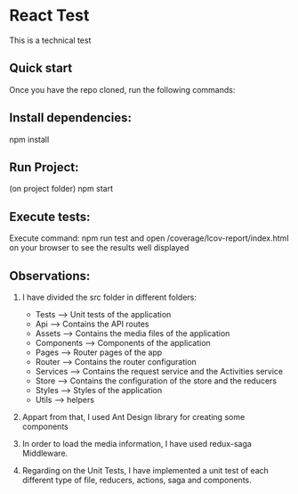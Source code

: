 # React Test

This is a technical test

## Quick start
Once you have the repo cloned, run the following commands:

## Install dependencies:
npm install

## Run Project:
(on project folder) npm start
       
## Execute tests:
Execute command: npm run test and open /coverage/lcov-report/index.html on your browser to see the results well displayed


## Observations:

1. I have divided the src folder in different folders:
    - Tests --> Unit tests of the application
    - Api --> Contains the API routes 
    - Assets --> Contains the media files of the application
    - Components --> Components of the application
    - Pages --> Router pages of the app
    - Router --> Contains the router configuration
    - Services --> Contains the request service and the Activities service
    - Store --> Contains the configuration of the store and the reducers
    - Styles --> Styles of the application
    - Utils --> helpers

2. Appart from that, I used Ant Design library for creating some components

3. In order to load the media information, I have used redux-saga Middleware.

4. Regarding on the Unit Tests, I have implemented a unit test of each different type of file, reducers, actions, saga and components.


